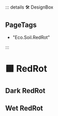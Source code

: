 ::: details 🛠 <dev>DesignBox</dev> 

<h2>PageTags</h2>

- "Eco.Soil.RedRot"

:::

# 🟩  <eco>RedRot</eco>


## Dark RedRot

## Wet RedRot